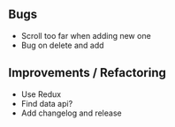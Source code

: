 ## Bugs
- Scroll too far when adding new one
- Bug on delete and add

## Improvements / Refactoring
- Use Redux
- Find data api?
- Add changelog and release
